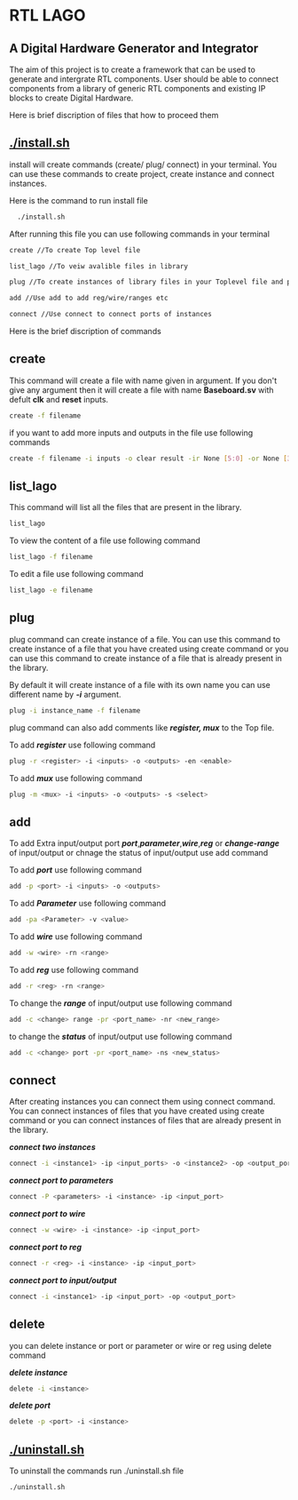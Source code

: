 # RTL LAGO
## A Digital Hardware Generator and Integrator

The aim of this project is to create a framework that can be used to generate and intergrate RTL components. User should be able to connect components from a library of generic RTL components and existing IP blocks to create Digital Hardware.

Here is brief discription of files that how to proceed them

## [./install.sh](install.sh)

install will create commands (create/ plug/ connect) in your terminal. You can use these commands to create project, create instance and connect instances.

Here is the command to run install file

```bash
  ./install.sh
```

After running this file you can use following commands in your terminal
```bash
create //To create Top level file
```

```bash
list_lago //To veiw avalible files in library
```

```bash
plug //To create instances of library files in your Toplevel file and plug registers,mux etc
```

```bash
add //Use add to add reg/wire/ranges etc
```

```bash
connect //Use connect to connect ports of instances
```

Here is the brief discription of commands

## create

This command will create a file with name given in argument. If you don't give any argument then it will create a file with name **Baseboard.sv** with defult **clk** and **reset** inputs.

```bash
create -f filename
```

if you want to add more inputs and outputs in the file use following commands

```bash
create -f filename -i inputs -o clear result -ir None [5:0] -or None [3:0]
```

## list_lago

This command will list all the files that are present in the library.

```bash
list_lago
```

To view the content of a file use following command

```bash
list_lago -f filename
```

To edit a file use following command

```bash
list_lago -e filename
```

## plug

plug command can create instance of a file. You can use this command to create instance of a file that you have created using create command or you can use this command to create instance of a file that is already present in the library.

By default it will create instance of a file with its own name you can use different name by ***-i*** argument.

```bash
plug -i instance_name -f filename 
```

plug command can also add comments like ***register, mux*** to the Top file.

To add ***register***  use following command

```bash
plug -r <register> -i <inputs> -o <outputs> -en <enable>
```

To add ***mux*** use following command

```bash
plug -m <mux> -i <inputs> -o <outputs> -s <select>
```

## add

To add Extra input/output port ***port***,***parameter***,***wire***,***reg*** or ***change-range*** of input/output or chnage the status of input/output
use add command

To add ***port***  use following command

```bash
add -p <port> -i <inputs> -o <outputs>
```

To add ***Parameter*** use following command

```bash
add -pa <Parameter> -v <value>
```

To add ***wire*** use following command

```bash
add -w <wire> -rn <range>
```

To add ***reg*** use following command

```bash
add -r <reg> -rn <range>
```

To change the ***range*** of input/output use following command

```bash
add -c <change> range -pr <port_name> -nr <new_range>
```

to change the ***status*** of input/output use following command

```bash
add -c <change> port -pr <port_name> -ns <new_status>
```

## connect

After creating instances you can connect them using connect command. You can connect instances of files that you have created using create command or you can connect instances of files that are already present in the library.

***connect two instances***

```bash
connect -i <instance1> -ip <input_ports> -o <instance2> -op <output_ports>
```

***connect port to parameters***

```bash
connect -P <parameters> -i <instance> -ip <input_port>
```

***connect port to wire***

```bash
connect -w <wire> -i <instance> -ip <input_port>
```

***connect port to reg***

```bash
connect -r <reg> -i <instance> -ip <input_port>
```

***connect port to input/output***

```bash
connect -i <instance1> -ip <input_port> -op <output_port>
```

## delete

you can delete instance or port or parameter or wire or reg using delete command

***delete instance***

```bash
delete -i <instance>
```

***delete port***

```bash
delete -p <port> -i <instance>
```

## [./uninstall.sh](uninstall.sh)

To uninstall the commands run ./uninstall.sh file

```bash
./uninstall.sh
```
